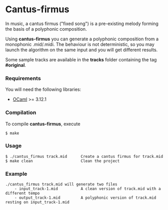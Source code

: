 # Cantus-firmus
In music, a cantus firmus ("fixed song") is a pre-existing melody forming the basis of a polyphonic composition.

Using **cantus-firmus** you can generate a polyphonic composition from a monophonic .mid/.midi.
The behaviour is not deterministic, so you may launch the algorithm on the same input and you will get different results.
    
Some sample tracks are available in the **tracks** folder containing the tag **#original**.


### Requirements
You will need the following libraries:

* [OCaml][] >= 3.12.1

[OCaml]: http://caml.inria.fr/ocaml/release.en.html

### Compilation

To compile **cantus-firmus**, execute

   	$ make 
    
### Usage
    $ ./cantus_firmus track.mid      Create a cantus firmus for track.mid
	$ make clean                     Clean the project
	
### Example
 	./cantus_firmus track.mid will generate two files
 	    - input_track-1.mid          A clean version of track.mid with a different tempo
 	    - output_track-1.mid         A polyphonic version of track.mid resting on input_track-1.mid
 	

